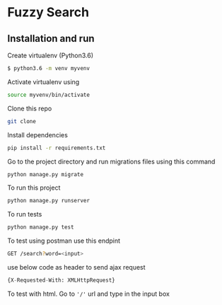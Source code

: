 # Fuzzy Search

## Installation and run

Create virtualenv (Python3.6)
```bash
$ python3.6 -m venv myvenv
```
Activate virtualenv using
```bash
source myvenv/bin/activate
```
Clone this repo
```bash
git clone
```
Install dependencies
```bash
pip install -r requirements.txt
```
Go to the project directory and run migrations files  using this command
```bash
python manage.py migrate
```

To run this project
```bash
python manage.py runserver
```

To run tests
```bash
python manage.py test
```

To test using postman use this endpint
```bash
GET /search?word=<input>
```
use below code as header to send ajax request
```python
{X-Requested-With: XMLHttpRequest}
```

To test with html. Go to ```'/'``` url and type in the input box